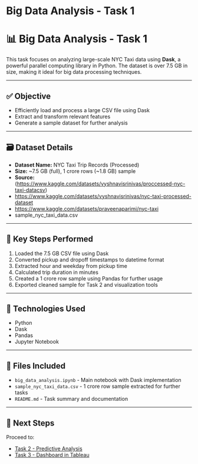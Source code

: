 ﻿# Big Data Analysis - Task 1
# 📊 Big Data Analysis - Task 1

This task focuses on analyzing large-scale NYC Taxi data using **Dask**, a powerful parallel computing library in Python. The dataset is over 7.5 GB in size, making it ideal for big data processing techniques.

---

## ✅ Objective

- Efficiently load and process a large CSV file using Dask
- Extract and transform relevant features
- Generate a sample dataset for further analysis

---

## 🗃️ Dataset Details

- **Dataset Name:** NYC Taxi Trip Records (Processed)
- **Size:** ~7.5 GB (full), 1 crore rows (~1.8 GB) sample
- **Source:** (https://www.kaggle.com/datasets/vyshnavisrinivas/proccessed-nyc-taxi-datacsv)
- https://www.kaggle.com/datasets/vyshnavisrinivas/nyc-taxi-processed-dataset
- https://www.kaggle.com/datasets/praveenaparimi/nyc-taxi
- sample_nyc_taxi_data.csv

---

## 📌 Key Steps Performed

1. Loaded the 7.5 GB CSV file using Dask
2. Converted pickup and dropoff timestamps to datetime format
3. Extracted hour and weekday from pickup time
4. Calculated trip duration in minutes
5. Created a 1 crore row sample using Pandas for further usage
6. Exported cleaned sample for Task 2 and visualization tools

---

## 🧰 Technologies Used

- Python
- Dask
- Pandas
- Jupyter Notebook

---

## 📁 Files Included

- `big_data_analysis.ipynb` - Main notebook with Dask implementation
- `sample_nyc_taxi_data.csv` - 1 crore row sample extracted for further tasks
- `README.md` - Task summary and documentation

---

## 📍 Next Steps

Proceed to:
- [Task 2 - Predictive Analysis](../PredictiveAnalysis_Task2)
- [Task 3 - Dashboard in Tableau](../dashboard_task3)
